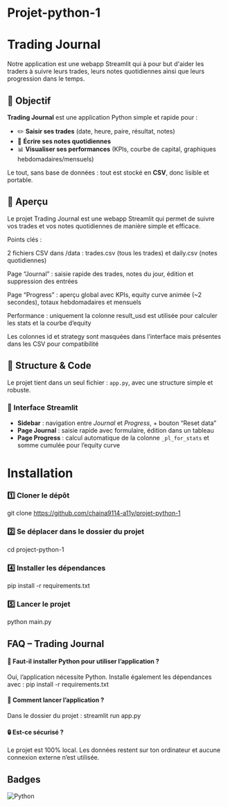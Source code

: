 # Projet-python-1

# Trading Journal 

Notre application est une webapp Streamlit qui à pour but d'aider les traders à suivre leurs trades, leurs notes quotidiennes ainsi que leurs progression dans le temps.


## 🎯 Objectif

**Trading Journal** est une application Python simple et rapide pour :
- ✏️ **Saisir ses trades** (date, heure, paire, résultat, notes)
- 🧠 **Écrire ses notes quotidiennes**
- 📊 **Visualiser ses performances** (KPIs, courbe de capital, graphiques hebdomadaires/mensuels)

Le tout, sans base de données : tout est stocké en **CSV**, donc lisible et portable.

## 🌟 Aperçu

Le projet Trading Journal est une webapp Streamlit qui permet de suivre vos trades et vos notes quotidiennes de manière simple et efficace.

Points clés :

2 fichiers CSV dans /data : trades.csv (tous les trades) et daily.csv (notes quotidiennes)

Page “Journal” : saisie rapide des trades, notes du jour, édition et suppression des entrées

Page “Progress” : aperçu global avec KPIs, equity curve animée (~2 secondes), totaux hebdomadaires et mensuels

Performance : uniquement la colonne result_usd est utilisée pour calculer les stats et la courbe d’equity

Les colonnes id et strategy sont masquées dans l’interface mais présentes dans les CSV pour compatibilité


## 🧠 Structure & Code

Le projet tient dans un seul fichier : `app.py`, avec une structure simple et robuste.

### 🔹 Interface Streamlit
- **Sidebar** : navigation entre *Journal* et *Progress*, + bouton “Reset data”  
- **Page Journal** : saisie rapide avec formulaire, édition dans un tableau  
- **Page Progress** : calcul automatique de la colonne `_pl_for_stats` et somme cumulée pour l’equity curve  


# Installation

### 1️⃣ Cloner le dépôt
git clone https://github.com/chaina9114-a11y/projet-python-1

### 2️⃣ Se déplacer dans le dossier du projet
cd project-python-1

### 4️⃣ Installer les dépendances
pip install -r requirements.txt

### 5️⃣ Lancer le projet
python main.py

    
## FAQ – Trading Journal

#### 🐍 Faut-il installer Python pour utiliser l’application ?


Oui, l’application nécessite Python.
Installe également les dépendances avec : pip install -r requirements.txt


#### 🚀 Comment lancer l’application ?

Dans le dossier du projet : streamlit run app.py

#### 🔒 Est-ce sécurisé ?

Le projet est 100% local.
Les données restent sur ton ordinateur et aucune connexion externe n’est utilisée.


## Badges

![Python](https://img.shields.io/badge/Python-3.11-blue)


